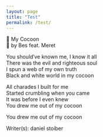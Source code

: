 ```yaml
---
layout: page
title: "Test"
permalink: /test/
---
```


🎼 My Cocoon  
🎤 by Bes feat. Meret

You should′ve known me, I know it all  
There was the evil and righteous soul  
I spun a web of my own truth  
Black and white world in my cocoon
  
All charades I built for me  
Started crumbling when you came  
It was before I even knew  
You drew me out of my cocoon

You drew me out of my cocoon

Writer(s): daniel stoiber
